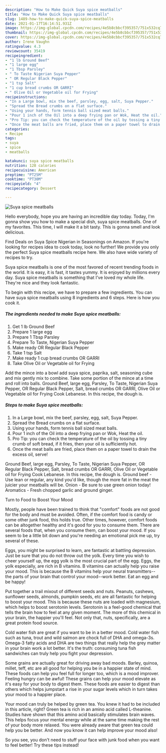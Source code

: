 ```yaml
---
description: "How to Make Quick Suya spice meatballs"
title: "How to Make Quick Suya spice meatballs"
slug: 1489-how-to-make-quick-suya-spice-meatballs
date: 2021-01-17T16:14:51.931Z
image: https://img-global.cpcdn.com/recipes/4e5b8cbbcf395357/751x532cq70/suya-spice-meatballs-recipe-main-photo.jpg
thumbnail: https://img-global.cpcdn.com/recipes/4e5b8cbbcf395357/751x532cq70/suya-spice-meatballs-recipe-main-photo.jpg
cover: https://img-global.cpcdn.com/recipes/4e5b8cbbcf395357/751x532cq70/suya-spice-meatballs-recipe-main-photo.jpg
author: Irene Vaughn
ratingvalue: 4.3
reviewcount: 35419
recipeingredient:
- "1 lb Ground Beef"
- "1 large egg"
- "1 Tbsp Parsley"
- " To Taste Nigerian Suya Pepper"
- " OR Regular Black Pepper"
- "1 tsp Salt"
- "1 cup bread crumbs OR GARRI"
- " Olive Oil or Vegetable oil for Frying"
recipeinstructions:
- "In a Large bowl, mix the beef, parsley, egg, salt, Suya Pepper."
- "Spread the Bread crumbs on a flat surface."
- "Using your hands, form tennis ball sized meat balls."
- "Pour 1 inch of the Oil into a deep frying pan or Wok, Heat the oil."
- "Pro Tip: you can check the temperature of the oil by tossing a tiny crumb of soft bread, if it fries, then your oil is sufficiently hot."
- "Once the meat balls are fried, place them on a paper towel to drain the excess oil, serve!"
categories:
- Recipe
tags:
- suya
- spice
- meatballs

katakunci: suya spice meatballs 
nutrition: 128 calories
recipecuisine: American
preptime: "PT25M"
cooktime: "PT30M"
recipeyield: "4"
recipecategory: Dessert

---
```



![Suya spice meatballs](https://img-global.cpcdn.com/recipes/4e5b8cbbcf395357/751x532cq70/suya-spice-meatballs-recipe-main-photo.jpg)

Hello everybody, hope you are having an incredible day today. Today, I'm gonna show you how to make a special dish, suya spice meatballs. One of my favorites. This time, I will make it a bit tasty. This is gonna smell and look delicious.

Find Deals on Suya Spice Nigerian in Seasonings on Amazon. If you&#39;re looking for recipes idea to cook today, look no further! We provide you only the perfect Suya spice meatballs recipe here. We also have wide variety of recipes to try.

Suya spice meatballs is one of the most favored of recent trending foods in the world. It is easy, it is fast, it tastes yummy. It is enjoyed by millions every day. Suya spice meatballs is something that I've loved my whole life. They're nice and they look fantastic.


To begin with this recipe, we have to prepare a few ingredients. You can have suya spice meatballs using 8 ingredients and 6 steps. Here is how you cook it.

<!--inarticleads1-->

##### The ingredients needed to make Suya spice meatballs:

1. Get 1 lb Ground Beef
1. Prepare 1 large egg
1. Prepare 1 Tbsp Parsley
1. Prepare  To Taste, Nigerian Suya Pepper
1. Make ready  OR Regular Black Pepper
1. Take 1 tsp Salt
1. Make ready 1 cup bread crumbs OR GARRI
1. Take  Olive Oil or Vegetable oil for Frying


Add the mince into a bowl add suya spice, paprika, salt, seasoning cube and mix gently mix to combine. Take some portion of the mince at a time and roll into balls. Ground Beef, large egg, Parsley, To Taste, Nigerian Suya Pepper, OR Regular Black Pepper, Salt, bread crumbs OR GARRI, Olive Oil or Vegetable oil for Frying Cook Lebanese. In this recipe, the dough is. 

<!--inarticleads2-->

##### Steps to make Suya spice meatballs:

1. In a Large bowl, mix the beef, parsley, egg, salt, Suya Pepper.
1. Spread the Bread crumbs on a flat surface.
1. Using your hands, form tennis ball sized meat balls.
1. Pour 1 inch of the Oil into a deep frying pan or Wok, Heat the oil.
1. Pro Tip: you can check the temperature of the oil by tossing a tiny crumb of soft bread, if it fries, then your oil is sufficiently hot.
1. Once the meat balls are fried, place them on a paper towel to drain the excess oil, serve!


Ground Beef, large egg, Parsley, To Taste, Nigerian Suya Pepper, OR Regular Black Pepper, Salt, bread crumbs OR GARRI, Olive Oil or Vegetable oil for Frying Cook Lebanese. In this recipe, the dough is. Ground beef - Use lean or regular, any kind you&#39;d like, though the more fat in the meat the juicier your meatballs will be. Onion - Be sure to use green onion today! Aromatics - Fresh chopped garlic and ground ginger. 

Turn to Food to Boost Your Mood


Mostly, people have been trained to think that "comfort" foods are not good for the body and must be avoided. Often, if the comfort food is candy or some other junk food, this holds true. Other times, however, comfort foods can be altogether healthy and it's good for you to consume them. There are several foods that, when you consume them, can boost your mood. If you seem to be a little bit down and you're needing an emotional pick me up, try several of these.

Eggs, you might be surprised to learn, are fantastic at battling depression. Just be sure that you do not throw out the yolk. Every time you wish to cheer yourself up, the egg yolk is the most crucial part of the egg. Eggs, the yolk especially, are rich in B vitamins. B vitamins can actually help you raise your mood. This is because the B vitamins help your neural transmitters--the parts of your brain that control your mood--work better. Eat an egg and be happy!

Put together a trail mixout of different seeds and nuts. Peanuts, cashews, sunflower seeds, almonds, pumpkin seeds, etc are all fantastic for helping to boost your mood. This is because these nuts are loaded with magnesium, which helps to boost serotonin levels. Serotonin is a feel-good chemical that tells the brain how to feel at any given moment. The more of this chemical in your brain, the happier you'll feel. Not only that, nuts, specifically, are a great protein food source.

Cold water fish are great if you want to be in a better mood. Cold water fish such as tuna, trout and wild salmon are chock full of DHA and omega-3s. Omega-3 fatty acids and DHA are two things that really help the grey matter in your brain work a lot better. It's the truth: consuming tuna fish sandwiches can truly help you fight your depression. 

Some grains are actually great for driving away bad moods. Barley, quinoa, millet, teff, etc are all good for helping you be in a happier state of mind. These foods can help you feel full for longer too, which is a mood improver. Feeling hungry can be awful! These grains can help your mood elevate as it's easy for your body to digest them. These foods are easier to digest than others which helps jumpstart a rise in your sugar levels which in turn takes your mood to a happier place.

Your mood can truly be helped by green tea. You knew it had to be included in this article, right? Green tea is rich in an amino acid called L-theanine. Studies have shown that this amino acid basically stimulates brain waves. This helps focus your mental energy while at the same time making the rest of your body more relaxed. You were already aware that green tea could help you be better. And now you know it can help improve your mood also!

So you see, you don't need to stuff your face with junk food when you want to feel better! Try  these tips  instead!

